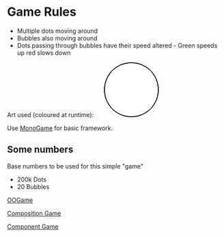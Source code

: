 # Game Rules

* Multiple dots moving around
* Bubbles also moving around
* Dots passing through bubbles have their speed altered - Green speeds up red slows down

Art used (coloured at runtime):
![Dot]
![Bubble]

Use [MonoGame](http://www.monogame.net/) for basic framework.

## Some numbers

Base numbers to be used for this simple "game"

* 200k Dots
* 20 Bubbles

[OOGame](OOGame.md)

[Composition Game](CompositionGame.md)

[Component Game](ComponentGame.md)

[dot]:../Content/Content/Dot.png
[bubble]:../Content/Content/Bubble.png